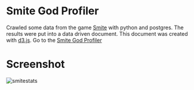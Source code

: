 Smite God Profiler
==========

Crawled some data from the game [Smite](https://account.hirezstudios.com/smitegame/default.aspx?ok=) with python and postgres. The results were put into a data driven document. This document was created with [d3.js](https://d3js.org/).
Go to the [Smite God Profiler](https://aahammer.github.io/smitestats.app/)

Screenshot
==========
![smitestats](https://media.giphy.com/media/583Q0BUBtxCSYYR5NT/giphy.gif)
